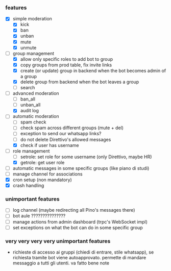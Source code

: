 ### features

- [x] simple moderation
  - [x] kick
  - [x] ban
  - [x] unban
  - [x] mute
  - [x] unmute
- [ ] group management
  - [x] allow only specific roles to add bot to group
  - [x] copy groups from prod table, fix invite links
  - [x] create (or update) group in backend when the bot becomes admin of a group
  - [x] delete group from backend when the bot leaves a group
  - [ ] search
- [ ] advanced moderation
  - [ ] ban_all
  - [ ] unban_all
  - [x] audit log
- [ ] automatic moderation
  - [ ] spam check
  - [ ] check spam across different groups (mute + del)
  - [ ] exception to send our whatsapp links?
  - [ ] do not delete Direttivo's allowed messages
  - [x] check if user has username
- [ ] role management
  - [ ] setrole: set role for some username (only Direttivo, maybe HR)
  - [x] getrole: get user role
- [ ] automatic messages in some specific groups (like piano di studi)
- [ ] manage channel for associations
- [x] cron setup (non mandatory)
- [x] crash handling

### unimportant features

- [ ] log channel (maybe redirecting all Pino's messages there)
- [ ] bot aule ???????????????
- [ ] manage actions from admin dashboard (trpc's WebSocket impl)
- [ ] set exceptions on what the bot can do in some specific group

### very very very very unimportant features

- richieste di accesso ai gruppi (chiedi di entrare, stile whatsapp), se richiesta tramite
  bot viene autoapprovato. permette di mandare messaggio a tutti gli utenti. va fatto bene
  note
